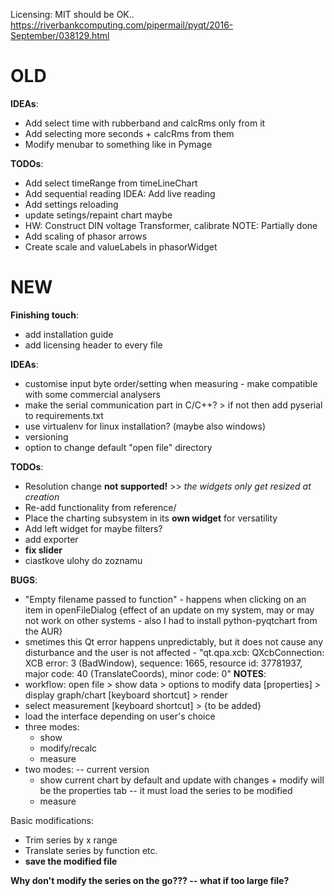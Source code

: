 Licensing: MIT should be OK.. https://riverbankcomputing.com/pipermail/pyqt/2016-September/038129.html

# OLD

**IDEAs**:
 - Add select time with rubberband and calcRms only from it
 - Add selecting more seconds + calcRms from them
 - Modify menubar to something like in Pymage

**TODOs**:
 - Add select timeRange from timeLineChart
 - Add sequential reading IDEA: Add live reading
 - Add settings reloading
 - update setings/repaint chart maybe
 - HW: Construct DIN voltage Transformer, calibrate    NOTE: Partially done
 - Add scaling of phasor arrows
 - Create scale and valueLabels in phasorWidget

# NEW

**Finishing touch**:
 - add installation guide
 - add licensing header to every file

**IDEAs**:
  - customise input byte order/setting when measuring - make compatible with some commercial analysers
  - make the serial communication part in C/C++? > if not then add pyserial to requirements.txt
  - use virtualenv for linux installation? (maybe also windows)
  - versioning
  - option to change default "open file" directory

**TODOs**:
 - Resolution change **not supported!** >> *the widgets only get resized at creation*
 - Re-add functionality from reference/
 - Place the charting subsystem in its **own widget** for versatility
 - Add left widget for maybe filters?
 - add exporter
 - **fix slider**
 - ciastkove ulohy do zoznamu

**BUGS**:
 - "Empty filename passed to function" - happens when clicking on an item in openFileDialog {effect of an update on my system, may or may not work on other systems - also I had to install python-pyqtchart from the AUR}
 - smetimes this Qt error happens unpredictably, but it does not cause any disturbance and the user is not affected - "qt.qpa.xcb: QXcbConnection: XCB error: 3 (BadWindow), sequence: 1665, resource id: 37781937, major code: 40 (TranslateCoords), minor code: 0"
**NOTES**:
 - workflow: open file > show data > options to modify data [properties] > display graph/chart [keyboard shortcut] > render
 - select measurement [keyboard shortcut] > {to be added}
 - load the interface depending on user's choice
 - three modes:
    - show
    - modify/recalc
    - measure
 - two modes: -- current version
    - show current chart by default and update with changes + modify will be the properties tab -- it must load the series to be modified
    - measure

Basic modifications:
 - Trim series by x range
 - Translate series by function etc.
 - **save the modified file**

**Why don't modify the series on the go??? -- what if too large file?**
